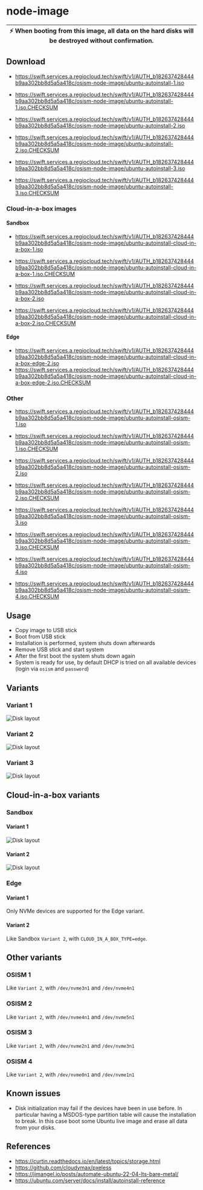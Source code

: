 # node-image

| :zap: When booting from this image, all data on the hard disks will be destroyed without confirmation. |
|--------------------------------------------------------------------------------------------------------|

## Download

* https://swift.services.a.regiocloud.tech/swift/v1/AUTH_b182637428444b9aa302bb8d5a5a418c/osism-node-image/ubuntu-autoinstall-1.iso
* https://swift.services.a.regiocloud.tech/swift/v1/AUTH_b182637428444b9aa302bb8d5a5a418c/osism-node-image/ubuntu-autoinstall-1.iso.CHECKSUM

* https://swift.services.a.regiocloud.tech/swift/v1/AUTH_b182637428444b9aa302bb8d5a5a418c/osism-node-image/ubuntu-autoinstall-2.iso
* https://swift.services.a.regiocloud.tech/swift/v1/AUTH_b182637428444b9aa302bb8d5a5a418c/osism-node-image/ubuntu-autoinstall-2.iso.CHECKSUM

* https://swift.services.a.regiocloud.tech/swift/v1/AUTH_b182637428444b9aa302bb8d5a5a418c/osism-node-image/ubuntu-autoinstall-3.iso
* https://swift.services.a.regiocloud.tech/swift/v1/AUTH_b182637428444b9aa302bb8d5a5a418c/osism-node-image/ubuntu-autoinstall-3.iso.CHECKSUM

### Cloud-in-a-box images

#### Sandbox

* https://swift.services.a.regiocloud.tech/swift/v1/AUTH_b182637428444b9aa302bb8d5a5a418c/osism-node-image/ubuntu-autoinstall-cloud-in-a-box-1.iso
* https://swift.services.a.regiocloud.tech/swift/v1/AUTH_b182637428444b9aa302bb8d5a5a418c/osism-node-image/ubuntu-autoinstall-cloud-in-a-box-1.iso.CHECKSUM

* https://swift.services.a.regiocloud.tech/swift/v1/AUTH_b182637428444b9aa302bb8d5a5a418c/osism-node-image/ubuntu-autoinstall-cloud-in-a-box-2.iso
* https://swift.services.a.regiocloud.tech/swift/v1/AUTH_b182637428444b9aa302bb8d5a5a418c/osism-node-image/ubuntu-autoinstall-cloud-in-a-box-2.iso.CHECKSUM

#### Edge

* https://swift.services.a.regiocloud.tech/swift/v1/AUTH_b182637428444b9aa302bb8d5a5a418c/osism-node-image/ubuntu-autoinstall-cloud-in-a-box-edge-2.iso
* https://swift.services.a.regiocloud.tech/swift/v1/AUTH_b182637428444b9aa302bb8d5a5a418c/osism-node-image/ubuntu-autoinstall-cloud-in-a-box-edge-2.iso.CHECKSUM

### Other

* https://swift.services.a.regiocloud.tech/swift/v1/AUTH_b182637428444b9aa302bb8d5a5a418c/osism-node-image/ubuntu-autoinstall-osism-1.iso
* https://swift.services.a.regiocloud.tech/swift/v1/AUTH_b182637428444b9aa302bb8d5a5a418c/osism-node-image/ubuntu-autoinstall-osism-1.iso.CHECKSUM

* https://swift.services.a.regiocloud.tech/swift/v1/AUTH_b182637428444b9aa302bb8d5a5a418c/osism-node-image/ubuntu-autoinstall-osism-2.iso
* https://swift.services.a.regiocloud.tech/swift/v1/AUTH_b182637428444b9aa302bb8d5a5a418c/osism-node-image/ubuntu-autoinstall-osism-2.iso.CHECKSUM

* https://swift.services.a.regiocloud.tech/swift/v1/AUTH_b182637428444b9aa302bb8d5a5a418c/osism-node-image/ubuntu-autoinstall-osism-3.iso
* https://swift.services.a.regiocloud.tech/swift/v1/AUTH_b182637428444b9aa302bb8d5a5a418c/osism-node-image/ubuntu-autoinstall-osism-3.iso.CHECKSUM

* https://swift.services.a.regiocloud.tech/swift/v1/AUTH_b182637428444b9aa302bb8d5a5a418c/osism-node-image/ubuntu-autoinstall-osism-4.iso
* https://swift.services.a.regiocloud.tech/swift/v1/AUTH_b182637428444b9aa302bb8d5a5a418c/osism-node-image/ubuntu-autoinstall-osism-4.iso.CHECKSUM

## Usage

* Copy image to USB stick
* Boot from USB stick
* Installation is performed, system shuts down afterwards
* Remove USB stick and start system
* After the first boot the system shuts down again
* System is ready for use, by default DHCP is tried on all available
  devices (login via ``osism`` and ``password``)

## Variants

### Variant 1

![Disk layout](/assets/disklayout-1.drawio.png "Disk layout")

### Variant 2

![Disk layout](/assets/disklayout-2.drawio.png "Disk layout")

### Variant 3

![Disk layout](/assets/disklayout-3.drawio.png "Disk layout")

## Cloud-in-a-box variants

### Sandbox

#### Variant 1

![Disk layout](/assets/disklayout-cloud-in-a-box-1.drawio.png "Disk layout")

#### Variant 2

![Disk layout](/assets/disklayout-cloud-in-a-box-2.drawio.png "Disk layout")

### Edge

#### Variant 1

Only NVMe devices are supported for the Edge variant.

#### Variant 2

Like Sandbox ``Variant 2``, with ``CLOUD_IN_A_BOX_TYPE=edge``.

## Other variants

### OSISM 1

Like ``Variant 2``, with ``/dev/nvme3n1`` and ``/dev/nvme4n1``

### OSISM 2

Like ``Variant 2``, with ``/dev/nvme4n1`` and ``/dev/nvme5n1``

### OSISM 3

Like ``Variant 2``, with ``/dev/nvme2n1`` and ``/dev/nvme3n1``

### OSISM 4

Like ``Variant 2``, with ``/dev/nvme0n1`` and ``/dev/nvme1n1``

## Known issues

- Disk initialization may fail if the devices have been in use before.
  In particular having a MSDOS-type partition table will cause the
  installation to break. In this case boot some Ubuntu live image and
  erase all data from your disks.

## References

* https://curtin.readthedocs.io/en/latest/topics/storage.html
* https://github.com/cloudymax/pxeless
* https://jimangel.io/posts/automate-ubuntu-22-04-lts-bare-metal/
* https://ubuntu.com/server/docs/install/autoinstall-reference
